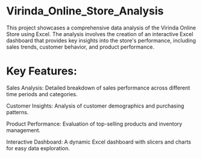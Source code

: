 # Virinda_Online_Store_Analysis
This project showcases a comprehensive data analysis of the Virinda Online Store using Excel. The analysis involves the creation of an interactive Excel dashboard that provides key insights into the store's performance, including sales trends, customer behavior, and product performance.

# Key Features:
Sales Analysis: Detailed breakdown of sales performance across different time periods and categories.

Customer Insights: Analysis of customer demographics and purchasing patterns.

Product Performance: Evaluation of top-selling products and inventory management.

Interactive Dashboard: A dynamic Excel dashboard with slicers and charts for easy data exploration.

